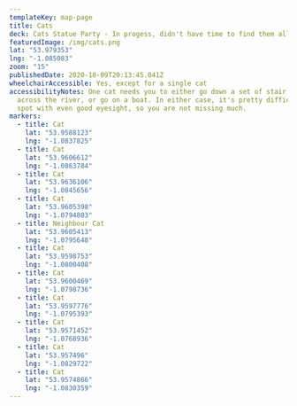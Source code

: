 ```yaml
---
templateKey: map-page
title: Cats
deck: Cats Statue Party - In progess, didn't have time to find them all
featuredImage: /img/cats.png
lat: "53.979353"
lng: "-1.085083"
zoom: "15"
publishedDate: 2020-10-09T20:13:45.041Z
wheelchairAccessible: Yes, except for a single cat
accessibilityNotes: One cat needs you to either go down a set of stair to look
  across the river, or go on a boat. In either case, it's pretty difficult to
  spot with even good eyesight, so you are not missing much.
markers:
  - title: Cat
    lat: "53.9588123"
    lng: "-1.0837825"
  - title: Cat
    lat: "53.9606612"
    lng: "-1.0863784"
  - title: Cat
    lat: "53.9636106"
    lng: "-1.0845656"
  - title: Cat
    lat: "53.9605398"
    lng: "-1.0794803"
  - title: Neighbour Cat
    lat: "53.9605413"
    lng: "-1.0795648"
  - title: Cat
    lat: "53.9598753"
    lng: "-1.0800408"
  - title: Cat
    lat: "53.9600469"
    lng: "-1.0798736"
  - title: Cat
    lat: "53.9597776"
    lng: "-1.0795393"
  - title: Cat
    lat: "53.9571452"
    lng: "-1.0768936"
  - title: Cat
    lat: "53.957496"
    lng: "-1.0829722"
  - title: Cat
    lat: "53.9574866"
    lng: "-1.0830359"
---
```

